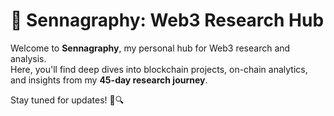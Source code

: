 # 🚀 Sennagraphy: Web3 Research Hub  

Welcome to **Sennagraphy**, my personal hub for Web3 research and analysis.  
Here, you'll find deep dives into blockchain projects, on-chain analytics, and insights from my **45-day research journey**.  

Stay tuned for updates! 🧠🔍  
